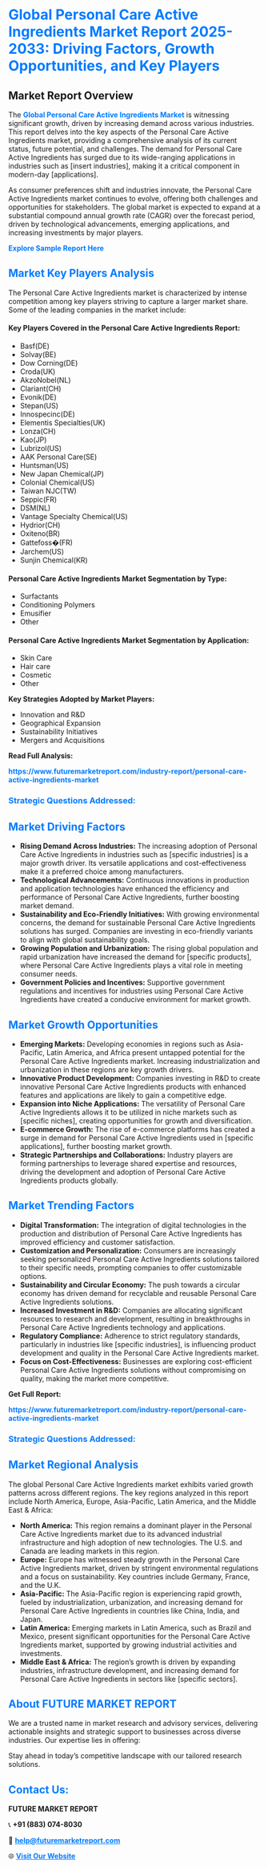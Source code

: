 <h1 style="color: #007BFF;">Global Personal Care Active Ingredients Market Report 2025-2033: Driving Factors, Growth Opportunities, and Key Players</h1>

<section id="overview">
<h2>Market Report Overview</h2>
<p>The <a href="https://www.futuremarketreport.com/industry-report/personal-care-active-ingredients-market" style="color: #007BFF; text-decoration: none;"><strong>Global Personal Care Active Ingredients Market</strong></a> is witnessing significant growth, driven by increasing demand across various industries. This report delves into the key aspects of the Personal Care Active Ingredients market, providing a comprehensive analysis of its current status, future potential, and challenges. The demand for Personal Care Active Ingredients has surged due to its wide-ranging applications in industries such as [insert industries], making it a critical component in modern-day [applications].</p>
<p>As consumer preferences shift and industries innovate, the Personal Care Active Ingredients market continues to evolve, offering both challenges and opportunities for stakeholders. The global market is expected to expand at a substantial compound annual growth rate (CAGR) over the forecast period, driven by technological advancements, emerging applications, and increasing investments by major players.</p>
</section>

<section id="overview">
<p><a href="https://www.futuremarketreport.com/request-sample/reportId=90622" style="color: #007BFF; text-decoration: none;"><strong>Explore Sample Report Here</strong></a></p>
</section>

<section id="key-players">
<h2 style="color: #007BFF;">Market Key Players Analysis</h2>
<p>The Personal Care Active Ingredients market is characterized by intense competition among key players striving to capture a larger market share. Some of the leading companies in the market include:</p>
<h4>Key Players Covered in the Personal Care Active Ingredients Report:</h4>
<ul><li>Basf(DE)</li><li>Solvay(BE)</li><li>Dow Corning(DE)</li><li>Croda(UK)</li><li>AkzoNobel(NL)</li><li>Clariant(CH)</li><li>Evonik(DE)</li><li>Stepan(US)</li><li>Innospecinc(DE)</li><li>Elementis Specialties(UK)</li><li>Lonza(CH)</li><li>Kao(JP)</li><li>Lubrizol(US)</li><li>AAK Personal Care(SE)</li><li>Huntsman(US)</li><li>New Japan Chemical(JP)</li><li>Colonial Chemical(US)</li><li>Taiwan NJC(TW)</li><li>Seppic(FR)</li><li>DSM(NL)</li><li>Vantage Specialty Chemical(US)</li><li>Hydrior(CH)</li><li>Oxiteno(BR)</li><li>Gattefoss�(FR)</li><li>Jarchem(US)</li><li>Sunjin Chemical(KR)</li></ul>
<h4>Personal Care Active Ingredients Market Segmentation by Type:</h4>
<ul><li>Surfactants</li><li>Conditioning Polymers</li><li>Emusifier</li><li>Other</li></ul>

<h4>Personal Care Active Ingredients Market Segmentation by Application:</h4>
<ul><li>Skin Care</li><li>Hair care</li><li>Cosmetic</li><li>Other</li></ul>
<p><strong>Key Strategies Adopted by Market Players:</strong></p>
<ul>
<li>Innovation and R&D</li>
<li>Geographical Expansion</li>
<li>Sustainability Initiatives</li>
<li>Mergers and Acquisitions</li>
</ul>
</section>

<section>
<p><strong>Read Full Analysis: </strong></p><a href="https://www.futuremarketreport.com/industry-report/personal-care-active-ingredients-market" style="color: #007BFF; text-decoration: none;"><strong>https://www.futuremarketreport.com/industry-report/personal-care-active-ingredients-market</strong></a>
<h3 style="color: #007BFF;">Strategic Questions Addressed:</h3>
</section>

<section id="driving-factors">
<h2 style="color: #007BFF;">Market Driving Factors</h2>
<ul>
<li><strong>Rising Demand Across Industries:</strong> The increasing adoption of Personal Care Active Ingredients in industries such as [specific industries] is a major growth driver. Its versatile applications and cost-effectiveness make it a preferred choice among manufacturers.</li>
<li><strong>Technological Advancements:</strong> Continuous innovations in production and application technologies have enhanced the efficiency and performance of Personal Care Active Ingredients, further boosting market demand.</li>
<li><strong>Sustainability and Eco-Friendly Initiatives:</strong> With growing environmental concerns, the demand for sustainable Personal Care Active Ingredients solutions has surged. Companies are investing in eco-friendly variants to align with global sustainability goals.</li>
<li><strong>Growing Population and Urbanization:</strong> The rising global population and rapid urbanization have increased the demand for [specific products], where Personal Care Active Ingredients plays a vital role in meeting consumer needs.</li>
<li><strong>Government Policies and Incentives:</strong> Supportive government regulations and incentives for industries using Personal Care Active Ingredients have created a conducive environment for market growth.</li>
</ul>
</section>

<section id="growth-opportunities">
<h2 style="color: #007BFF;">Market Growth Opportunities</h2>
<ul>
<li><strong>Emerging Markets:</strong> Developing economies in regions such as Asia-Pacific, Latin America, and Africa present untapped potential for the Personal Care Active Ingredients market. Increasing industrialization and urbanization in these regions are key growth drivers.</li>
<li><strong>Innovative Product Development:</strong> Companies investing in R&D to create innovative Personal Care Active Ingredients products with enhanced features and applications are likely to gain a competitive edge.</li>
<li><strong>Expansion into Niche Applications:</strong> The versatility of Personal Care Active Ingredients allows it to be utilized in niche markets such as [specific niches], creating opportunities for growth and diversification.</li>
<li><strong>E-commerce Growth:</strong> The rise of e-commerce platforms has created a surge in demand for Personal Care Active Ingredients used in [specific applications], further boosting market growth.</li>
<li><strong>Strategic Partnerships and Collaborations:</strong> Industry players are forming partnerships to leverage shared expertise and resources, driving the development and adoption of Personal Care Active Ingredients products globally.</li>
</ul>
</section>

<section id="trending-factors">
<h2 style="color: #007BFF;">Market Trending Factors</h2>
<ul>
<li><strong>Digital Transformation:</strong> The integration of digital technologies in the production and distribution of Personal Care Active Ingredients has improved efficiency and customer satisfaction.</li>
<li><strong>Customization and Personalization:</strong> Consumers are increasingly seeking personalized Personal Care Active Ingredients solutions tailored to their specific needs, prompting companies to offer customizable options.</li>
<li><strong>Sustainability and Circular Economy:</strong> The push towards a circular economy has driven demand for recyclable and reusable Personal Care Active Ingredients solutions.</li>
<li><strong>Increased Investment in R&D:</strong> Companies are allocating significant resources to research and development, resulting in breakthroughs in Personal Care Active Ingredients technology and applications.</li>
<li><strong>Regulatory Compliance:</strong> Adherence to strict regulatory standards, particularly in industries like [specific industries], is influencing product development and quality in the Personal Care Active Ingredients market.</li>
<li><strong>Focus on Cost-Effectiveness:</strong> Businesses are exploring cost-efficient Personal Care Active Ingredients solutions without compromising on quality, making the market more competitive.</li>
</ul>
</section>

<section>
<p><strong>Get Full Report: </strong></p><a href="https://www.futuremarketreport.com/industry-report/personal-care-active-ingredients-market" style="color: #007BFF; text-decoration: none;"><strong>https://www.futuremarketreport.com/industry-report/personal-care-active-ingredients-market</strong></a>
<h3 style="color: #007BFF;">Strategic Questions Addressed:</h3>
</section>


<section id="regional-analysis">
<h2 style="color: #007BFF;">Market Regional Analysis</h2>
<p>The global Personal Care Active Ingredients market exhibits varied growth patterns across different regions. The key regions analyzed in this report include North America, Europe, Asia-Pacific, Latin America, and the Middle East & Africa:</p>
<ul>
<li><strong>North America:</strong> This region remains a dominant player in the Personal Care Active Ingredients market due to its advanced industrial infrastructure and high adoption of new technologies. The U.S. and Canada are leading markets in this region.</li>
<li><strong>Europe:</strong> Europe has witnessed steady growth in the Personal Care Active Ingredients market, driven by stringent environmental regulations and a focus on sustainability. Key countries include Germany, France, and the U.K.</li>
<li><strong>Asia-Pacific:</strong> The Asia-Pacific region is experiencing rapid growth, fueled by industrialization, urbanization, and increasing demand for Personal Care Active Ingredients in countries like China, India, and Japan.</li>
<li><strong>Latin America:</strong> Emerging markets in Latin America, such as Brazil and Mexico, present significant opportunities for the Personal Care Active Ingredients market, supported by growing industrial activities and investments.</li>
<li><strong>Middle East & Africa:</strong> The region’s growth is driven by expanding industries, infrastructure development, and increasing demand for Personal Care Active Ingredients in sectors like [specific sectors].</li>
</ul>
</section>

<footer>
<h2 style="color: #007BFF;">About FUTURE MARKET REPORT</h2>
<p>We are a trusted name in market research and advisory services, delivering actionable insights and strategic support to businesses across diverse industries. Our expertise lies in offering:</p>

<p>Stay ahead in today’s competitive landscape with our tailored research solutions.</p>

<h2 style="color: #007BFF;">Contact Us:</h2>
<p><strong>FUTURE MARKET REPORT</strong></p>
<p>📞 <strong>+91 (883) 074-8030</strong></p>
<p>📧 <strong><a href="mailto:help@futuremarketreport.com" style="color: #007BFF;">help@futuremarketreport.com</a></strong></p>
<p>🌐 <strong><a href="https://www.futuremarketreport.com/" style="color: #007BFF;">Visit Our Website</a></strong></p>
</footer>